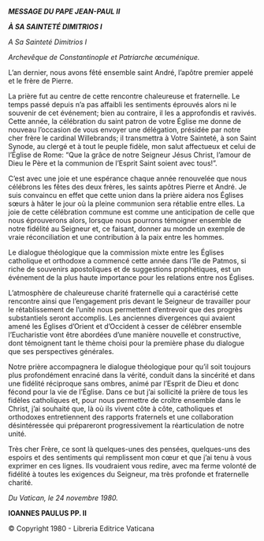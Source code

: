 ***MESSAGE DU PAPE JEAN-PAUL II***

***À SA SAINTETÉ DIMITRIOS I***

*A Sa Sainteté Dimitrios I*

*Archevêque de Constantinople et Patriarche œcuménique.*

L’an dernier, nous avons fêté ensemble saint André, l’apôtre premier appelé et le frère de Pierre.

La prière fut au centre de cette rencontre chaleureuse et fraternelle. Le temps passé depuis n’a pas affaibli les sentiments éprouvés alors ni le souvenir de cet événement; bien au contraire, il les a approfondis et ravivés. Cette année, la célébration du saint patron de votre Église me donne de nouveau l’occasion de vous envoyer une délégation, présidée par notre cher frère le cardinal Willebrands; il transmettra à Votre Sainteté, à son Saint Synode, au clergé et à tout le peuple fidèle, mon salut affectueux et celui de l’Église de Rome: “Que la grâce de notre Seigneur Jésus Christ, l’amour de Dieu le Père et la communion de l’Esprit Saint soient avec tous!”.

C’est avec une joie et une espérance chaque année renouvelée que nous célébrons les fêtes des deux frères, les saints apôtres Pierre et André. Je suis convaincu en effet que cette union dans la prière aidera nos Églises sœurs à hâter le jour où la pleine communion sera rétablie entre elles. La joie de cette célébration commune est comme une anticipation de celle que nous éprouverons alors, lorsque nous pourrons témoigner ensemble de notre fidélité au Seigneur et, ce faisant, donner au monde un exemple de vraie réconciliation et une contribution à la paix entre les hommes.

Le dialogue théologique que la commission mixte entre les Églises catholique et orthodoxe a commencé cette année dans l’île de Patmos, si riche de souvenirs apostoliques et de suggestions prophétiques, est un événement de la plus haute importance pour les relations entre nos Églises.

L’atmosphère de chaleureuse charité fraternelle qui a caractérisé cette rencontre ainsi que l’engagement pris devant le Seigneur de travailler pour le rétablissement de l’unité nous permettent d’entrevoir que des progrès substantiels seront accomplis. Les anciennes divergences qui avaient amené les Églises d’Orient et d’Occident à cesser de célébrer ensemble l’Eucharistie vont être abordées d’une manière nouvelle et constructive, dont témoignent tant le thème choisi pour la première phase du dialogue que ses perspectives générales.

Notre prière accompagnera le dialogue théologique pour qu’il soit toujours plus profondément enraciné dans la vérité, conduit dans la sincérité et dans une fidélité réciproque sans ombres, animé par l’Esprit de Dieu et donc fécond pour la vie de l’Église. Dans ce but j’ai sollicité la prière de tous les fidèles catholiques et, pour nous permettre de croître ensemble dans le Christ, j’ai souhaité que, là où ils vivent côte à côte, catholiques et orthodoxes entretiennent des rapports fraternels et une collaboration désintéressée qui prépareront progressivement la réarticulation de notre unité.

Très cher Frère, ce sont là quelques-unes des pensées, quelques-uns des espoirs et des sentiments qui remplissent mon cœur et que j’ai tenu à vous exprimer en ces lignes. Ils voudraient vous redire, avec ma ferme volonté de fidélité à toutes les exigences du Seigneur, ma très profonde et fraternelle charité.

*Du Vatican, le 24 novembre 1980.*

**IOANNES PAULUS PP. II**

© Copyright 1980 - Libreria Editrice Vaticana